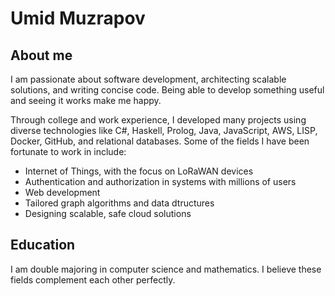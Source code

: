 # Umid Muzrapov
## About me
I am passionate about software development, architecting scalable solutions, and writing concise code. Being able to develop something useful and seeing it works make me happy.

Through college and work experience, I developed many projects using diverse technologies like C#, Haskell, Prolog, Java, JavaScript, AWS, LISP, Docker, GitHub, and relational databases. Some of the fields I have been fortunate to work in include:
+ Internet of Things, with the focus on LoRaWAN devices
+ Authentication and authorization in systems with millions of users
+ Web development
+ Tailored graph algorithms and data dtructures 
+ Designing scalable, safe cloud solutions
## Education
I am double majoring in computer science and mathematics. I believe these fields complement each other perfectly. 



